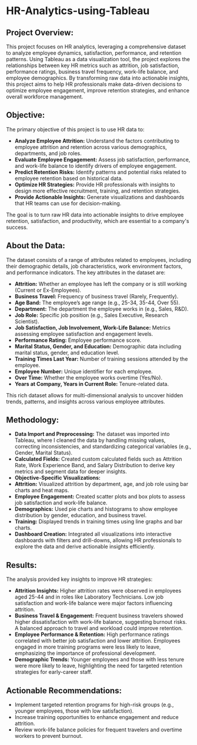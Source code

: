 # **HR-Analytics-using-Tableau**

## **Project Overview:**

This project focuses on HR analytics, leveraging a comprehensive dataset to analyze employee dynamics, satisfaction, performance, and retention patterns. Using Tableau as a data visualization tool, the project explores the relationships between key HR metrics such as attrition, job satisfaction, performance ratings, business travel frequency, work-life balance, and employee demographics. By transforming raw data into actionable insights, this project aims to help HR professionals make data-driven decisions to optimize employee engagement, improve retention strategies, and enhance overall workforce management.

## **Objective:**

The primary objective of this project is to use HR data to:

- **Analyze Employee Attrition:** Understand the factors contributing to employee attrition and retention across various demographics, departments, and job roles.
- **Evaluate Employee Engagement:** Assess job satisfaction, performance, and work-life balance to identify drivers of employee engagement.
- **Predict Retention Risks:** Identify patterns and potential risks related to employee retention based on historical data.
- **Optimize HR Strategies:** Provide HR professionals with insights to design more effective recruitment, training, and retention strategies.
- **Provide Actionable Insights:** Generate visualizations and dashboards that HR teams can use for decision-making.

The goal is to turn raw HR data into actionable insights to drive employee retention, satisfaction, and productivity, which are essential to a company's success.

## **About the Data:**

The dataset consists of a range of attributes related to employees, including their demographic details, job characteristics, work environment factors, and performance indicators. The key attributes in the dataset are:

- **Attrition:** Whether an employee has left the company or is still working (Current or Ex-Employees).
- **Business Travel:** Frequency of business travel (Rarely, Frequently).
- **Age Band:** The employee’s age range (e.g., 25-34, 35-44, Over 55).
- **Department:** The department the employee works in (e.g., Sales, R&D).
- **Job Role:** Specific job position (e.g., Sales Executive, Research Scientist).
- **Job Satisfaction, Job Involvement, Work-Life Balance:** Metrics assessing employee satisfaction and engagement levels.
- **Performance Rating:** Employee performance score.
- **Marital Status, Gender, and Education:** Demographic data including marital status, gender, and education level.
- **Training Times Last Year:** Number of training sessions attended by the employee.
- **Employee Number:** Unique identifier for each employee.
- **Over Time:** Whether the employee works overtime (Yes/No).
- **Years at Company, Years in Current Role:** Tenure-related data.

This rich dataset allows for multi-dimensional analysis to uncover hidden trends, patterns, and insights across various employee attributes.

## **Methodology:**

- **Data Import and Preprocessing:** The dataset was imported into Tableau, where I cleaned the data by handling missing values, correcting inconsistencies, and standardizing categorical variables (e.g., Gender, Marital Status).
- **Calculated Fields:** Created custom calculated fields such as Attrition Rate, Work Experience Band, and Salary Distribution to derive key metrics and segment data for deeper insights.
- **Objective-Specific Visualizations:**
- **Attrition:** Visualized attrition by department, age, and job role using bar charts and heat maps.
- **Employee Engagement:** Created scatter plots and box plots to assess job satisfaction and work-life balance.
- **Demographics:** Used pie charts and histograms to show employee distribution by gender, education, and business travel.
- **Training:** Displayed trends in training times using line graphs and bar charts.
- **Dashboard Creation:** Integrated all visualizations into interactive dashboards with filters and drill-downs, allowing HR professionals to explore the data and derive actionable insights efficiently.

## **Results:**
The analysis provided key insights to improve HR strategies:

- **Attrition Insights:** Higher attrition rates were observed in employees aged 25-44 and in roles like Laboratory Technicians. Low job satisfaction and work-life balance were major factors influencing attrition.
- **Business Travel & Engagement:** Frequent business travelers showed higher dissatisfaction with work-life balance, suggesting burnout risks. A balanced approach to travel and workload could improve retention.
- **Employee Performance & Retention:** High performance ratings correlated with better job satisfaction and lower attrition. Employees engaged in more training programs were less likely to leave, emphasizing the importance of professional development.
- **Demographic Trends:** Younger employees and those with less tenure were more likely to leave, highlighting the need for targeted retention strategies for early-career staff.

## **Actionable Recommendations:**

- Implement targeted retention programs for high-risk groups (e.g., younger employees, those with low satisfaction).
- Increase training opportunities to enhance engagement and reduce attrition.
- Review work-life balance policies for frequent travelers and overtime workers to prevent burnout.
